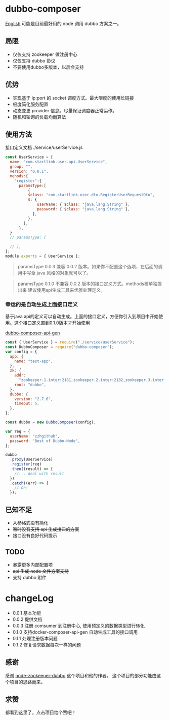 # dubbo-composer

[English](ReadMe.md)
可能是目前最好用的 node 调用 dubbo 方案之一。

## 局限

- 仅仅支持 zookeeper 做注册中心
- 仅仅支持 dubbo 协议
- 不要使用dubbo多版本，以后会支持

## 优势

- 实现基于 ip:port 的 socket 调度方式。最大限度的使用长链接
- 极度简化服务配置
- 动态变更 provider 信息。尽量保证调度器正常运作。
- 随机和轮询的负载均衡算法

## 使用方法

接口定义文档
./service/userService.js

```js
const UserService = {
  name: "com.startlink.user.api.UserService",
  group: "",
  version: "0.0.1",
  mehods:{
    "register":{
      paramsType:[
          {
          $class: "com.startlink.user.dto.RegisterUserRequestDto",
          $: {
              userName: { $class: "java.lang.String" },
              password: { $class: "java.lang.String" },
            },
          },
        ],
      },
  }
  // paramsType: [

  // ],
};
module.exports = { UserService };
```

> paramsType 0.0.3 兼容 0.0.2 版本。如果你不配置这个选项，在后面的调用中写全 java 风格的对象就可以了。

> paramsType 0.1.0 不兼容 0.0.2 版本的接口定义方式。methods被单独提出来 建议使用api生成工具来优雅处理定义。

### 幸运的是自动生成上面接口定义
基于java api的定义可以自动生成。上面的接口定义，方便你引入到项目中开始使用。这个接口定义直到0.1.0版本才开始使用


[dubbo-composer-api-gen](https://www.npmjs.com/package/dubbo-composer-api-gen)



```js
const { UserService } = require("./service/userService");
const DubboComposer = require("dubbo-composer");
var config = {
  app: {
    name: "test-app",
  },
  zk: {
    addr:
      "zookeeper.1.inter:2181,zookeeper.2.inter:2182,zookeeper.3.inter:2183",
    root: "dubbo",
  },
  dubbo: {
    version: "2.7.6",
    timeout: 5,
  },
};

const dubbo = new DubboComposer(config);

var req = {
  userName: "zzhgithub",
  password: "Best of Dubbo-Node",
};

dubbo
  .proxy(UserService)
  .register(req)
  .then((result) => {
    //... deal with result
  })
  .catch((err) => {
    // Oh!
  });
```

## 已知不足

- ~~入参格式没有简化~~
- ~~暂时没有支持 api 生成接口的方案~~
- 接口没有良好代码提示

## TODO

- 暴露更多内部配置项
- ~~api 生成 node 文件方案支持~~
- 支持 dubbo 附件

# changeLog

- 0.0.1 基本功能
- 0.0.2 提供文档
- 0.0.3 注册 comsumer 到注册中心, 使用预定义的数据类型进行转化
- 0.1.0 支持docker-composer-api-gen 自动生成工具的接口调用
- 0.1.1 处理注册版本问题
- 0.1.2 修复请求数据每次一样的问题
## 感谢

感谢 [node-zookeeper-dubbo](https://www.npmjs.com/package/node-zookeeper-dubbo) 这个项目和他的作者。
这个项目的部分功能由这个项目的思路而来。

## 求赞
都看到这里了，点击项目给个赞吧！
